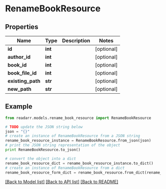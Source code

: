# RenameBookResource


## Properties
Name | Type | Description | Notes
------------ | ------------- | ------------- | -------------
**id** | **int** |  | [optional] 
**author_id** | **int** |  | [optional] 
**book_id** | **int** |  | [optional] 
**book_file_id** | **int** |  | [optional] 
**existing_path** | **str** |  | [optional] 
**new_path** | **str** |  | [optional] 

## Example

```python
from readarr.models.rename_book_resource import RenameBookResource

# TODO update the JSON string below
json = "{}"
# create an instance of RenameBookResource from a JSON string
rename_book_resource_instance = RenameBookResource.from_json(json)
# print the JSON string representation of the object
print RenameBookResource.to_json()

# convert the object into a dict
rename_book_resource_dict = rename_book_resource_instance.to_dict()
# create an instance of RenameBookResource from a dict
rename_book_resource_form_dict = rename_book_resource.from_dict(rename_book_resource_dict)
```
[[Back to Model list]](../README.md#documentation-for-models) [[Back to API list]](../README.md#documentation-for-api-endpoints) [[Back to README]](../README.md)


